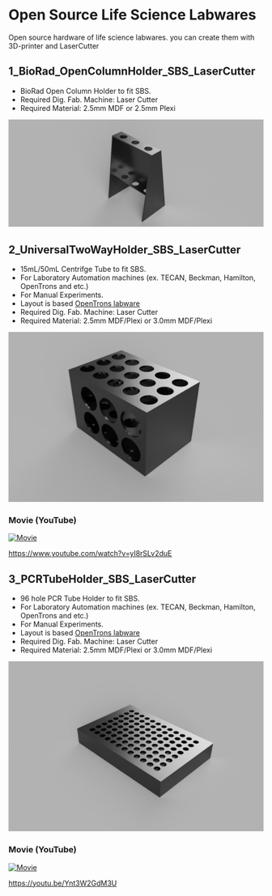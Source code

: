 # Open Source Life Science Labwares
Open source hardware of life science labwares. you can create them with 3D-printer and LaserCutter

## 1_BioRad_OpenColumnHolder_SBS_LaserCutter
- BioRad Open Column Holder to fit SBS.
- Required Dig. Fab. Machine: Laser Cutter
- Required Material: 2.5mm MDF or 2.5mm Plexi

![Picture of 1](https://github.com/noguhiro2002/OpenSourceLifeScienceLabWares/blob/main/1_BioRad_OpenColumnHolder_SBS_LaserCutter/2.5mm/OpenColumnx3_FitSBS_v1_2022-Mar-31_06-02-59PM-000_CustomizedView5092181408.png)

## 2_UniversalTwoWayHolder_SBS_LaserCutter
- 15mL/50mL Centrifge Tube to fit SBS.
- For Laboratory Automation machines (ex. TECAN, Beckman, Hamilton, OpenTrons and etc.) 
- For Manual Experiments.
- Layout is based [OpenTrons labware](https://labware.opentrons.com/)
- Required Dig. Fab. Machine: Laser Cutter
- Required Material: 2.5mm MDF/Plexi or 3.0mm MDF/Plexi

![Picture](https://github.com/noguhiro2002/OpenSourceLifeScienceLabWares/blob/main/2_UniversalTwoWayHolder_SBS_LaserCutter/2.5mm/design.PNG)

### Movie (YouTube)
[![Movie](http://img.youtube.com/vi/yI8rSLv2duE/0.jpg)](https://www.youtube.com/watch?v=yI8rSLv2duE)

https://www.youtube.com/watch?v=yI8rSLv2duE


## 3_PCRTubeHolder_SBS_LaserCutter
- 96 hole PCR Tube Holder to fit SBS.
- For Laboratory Automation machines (ex. TECAN, Beckman, Hamilton, OpenTrons and etc.) 
- For Manual Experiments.
- Layout is based [OpenTrons labware](https://labware.opentrons.com/)
- Required Dig. Fab. Machine: Laser Cutter
- Required Material: 2.5mm MDF/Plexi or 3.0mm MDF/Plexi

![Picture](https://github.com/noguhiro2002/OpenSourceLifeScienceLabWares/blob/main/3_PCRTubeHolder_SBS_LaserCutter/2.5mm/design.PNG)

### Movie (YouTube)
[![Movie](http://img.youtube.com/vi/Ynt3W2GdM3U/0.jpg)](https://youtu.be/Ynt3W2GdM3U)

https://youtu.be/Ynt3W2GdM3U
